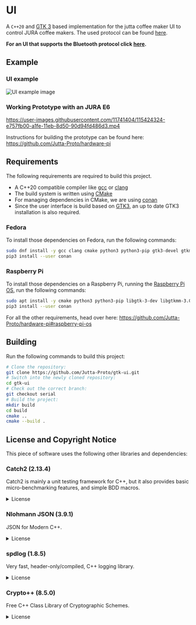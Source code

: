 # UI
A `C++20` and [GTK 3](https://www.gtk.org/) based implementation for the jutta coffee maker UI to control JURA coffee makers.
The used protocol can be found [here](https://github.com/Jutta-Proto/protocol-cpp).

**For an UI that supports the Bluetooth protocol click [here](https://github.com/Jutta-Proto/gtk-ui/tree/bt).**

## Example
### UI example
![UI example image](https://user-images.githubusercontent.com/11741404/115422997-b925eb80-a1fd-11eb-8208-96093122b28e.png)


### Working Prototype with an JURA E6
https://user-images.githubusercontent.com/11741404/115424324-e757fb00-a1fe-11eb-8d50-90d94fd486d3.mp4

Instructions for building the prototype can be found here: https://github.com/Jutta-Proto/hardware-pi

## Requirements
The following requirements are required to build this project.
* A C++20 compatible compiler like [gcc](https://gcc.gnu.org/) or [clang](https://clang.llvm.org/)
* The build system is written using [CMake](https://cmake.org/)
* For managing dependencies in CMake, we are using [conan](https://conan.io/)
* Since the user interface is build based on [GTK3](https://www.gtk.org/), an up to date GTK3 installation is also required.

### Fedora
To install those dependencies on Fedora, run the following commands:
```bash
sudo dnf install -y gcc clang cmake python3 python3-pip gtk3-devel gtkmm30-devel
pip3 install --user conan
```

### Raspberry Pi
To install those dependencies on a Raspberry Pi, running the [Raspberry Pi OS](https://www.raspberrypi.org/software/), run the following commands:
```bash
sudo apt install -y cmake python3 python3-pip libgtk-3-dev libgtkmm-3.0-dev
pip3 install --user conan
```
For all the other requirements, head over here: https://github.com/Jutta-Proto/hardware-pi#raspberry-pi-os

## Building
Run the following commands to build this project:
```bash
# Clone the repository:
git clone https://github.com/Jutta-Proto/gtk-ui.git
# Switch into the newly cloned repository:
cd gtk-ui
# Check out the correct branch:
git checkout serial
# Build the project:
mkdir build
cd build
cmake ..
cmake --build .
```

## License and Copyright Notice 
This piece of software uses the following other libraries and dependencies:

### Catch2 (2.13.4)
Catch2 is mainly a unit testing framework for C++, but it also provides basic micro-benchmarking features, and simple BDD macros.

<details>
  <summary>License</summary>

```
Boost Software License - Version 1.0 - August 17th, 2003

Permission is hereby granted, free of charge, to any person or organization
obtaining a copy of the software and accompanying documentation covered by
this license (the "Software") to use, reproduce, display, distribute,
execute, and transmit the Software, and to prepare derivative works of the
Software, and to permit third-parties to whom the Software is furnished to
do so, all subject to the following:

The copyright notices in the Software and this entire statement, including
the above license grant, this restriction and the following disclaimer,
must be included in all copies of the Software, in whole or in part, and
all derivative works of the Software, unless such copies or derivative
works are solely in the form of machine-executable object code generated by
a source language processor.

THE SOFTWARE IS PROVIDED "AS IS", WITHOUT WARRANTY OF ANY KIND, EXPRESS OR
IMPLIED, INCLUDING BUT NOT LIMITED TO THE WARRANTIES OF MERCHANTABILITY,
FITNESS FOR A PARTICULAR PURPOSE, TITLE AND NON-INFRINGEMENT. IN NO EVENT
SHALL THE COPYRIGHT HOLDERS OR ANYONE DISTRIBUTING THE SOFTWARE BE LIABLE
FOR ANY DAMAGES OR OTHER LIABILITY, WHETHER IN CONTRACT, TORT OR OTHERWISE,
ARISING FROM, OUT OF OR IN CONNECTION WITH THE SOFTWARE OR THE USE OR OTHER
DEALINGS IN THE SOFTWARE.
```

</details>

### Nlohmann JSON (3.9.1)
JSON for Modern C++.

<details>
  <summary>License</summary>

```
MIT License 

Copyright (c) 2013-2021 Niels Lohmann

Permission is hereby granted, free of charge, to any person obtaining a copy
of this software and associated documentation files (the "Software"), to deal
in the Software without restriction, including without limitation the rights
to use, copy, modify, merge, publish, distribute, sublicense, and/or sell
copies of the Software, and to permit persons to whom the Software is
furnished to do so, subject to the following conditions:

The above copyright notice and this permission notice shall be included in all
copies or substantial portions of the Software.

THE SOFTWARE IS PROVIDED "AS IS", WITHOUT WARRANTY OF ANY KIND, EXPRESS OR
IMPLIED, INCLUDING BUT NOT LIMITED TO THE WARRANTIES OF MERCHANTABILITY,
FITNESS FOR A PARTICULAR PURPOSE AND NONINFRINGEMENT. IN NO EVENT SHALL THE
AUTHORS OR COPYRIGHT HOLDERS BE LIABLE FOR ANY CLAIM, DAMAGES OR OTHER
LIABILITY, WHETHER IN AN ACTION OF CONTRACT, TORT OR OTHERWISE, ARISING FROM,
OUT OF OR IN CONNECTION WITH THE SOFTWARE OR THE USE OR OTHER DEALINGS IN THE
SOFTWARE.
```

</details>

### spdlog (1.8.5)
Very fast, header-only/compiled, C++ logging library.

<details>
  <summary>License</summary>

```
The MIT License (MIT)

Copyright (c) 2016 Gabi Melman.                                       

Permission is hereby granted, free of charge, to any person obtaining a copy
of this software and associated documentation files (the "Software"), to deal
in the Software without restriction, including without limitation the rights
to use, copy, modify, merge, publish, distribute, sublicense, and/or sell
copies of the Software, and to permit persons to whom the Software is
furnished to do so, subject to the following conditions:

The above copyright notice and this permission notice shall be included in
all copies or substantial portions of the Software.

THE SOFTWARE IS PROVIDED "AS IS", WITHOUT WARRANTY OF ANY KIND, EXPRESS OR
IMPLIED, INCLUDING BUT NOT LIMITED TO THE WARRANTIES OF MERCHANTABILITY,
FITNESS FOR A PARTICULAR PURPOSE AND NONINFRINGEMENT.  IN NO EVENT SHALL THE
AUTHORS OR COPYRIGHT HOLDERS BE LIABLE FOR ANY CLAIM, DAMAGES OR OTHER
LIABILITY, WHETHER IN AN ACTION OF CONTRACT, TORT OR OTHERWISE, ARISING FROM,
OUT OF OR IN CONNECTION WITH THE SOFTWARE OR THE USE OR OTHER DEALINGS IN
THE SOFTWARE.

-- NOTE: Third party dependency used by this software --
This software depends on the fmt lib (MIT License),
and users must comply to its license: https://github.com/fmtlib/fmt/blob/master/LICENSE.rst
```

</details>

### Crypto++ (8.5.0)
Free C++ Class Library of Cryptographic Schemes.

<details>
  <summary>License</summary>

```
Compilation Copyright (c) 1995-2019 by Wei Dai.  All rights reserved.
This copyright applies only to this software distribution package
as a compilation, and does not imply a copyright on any particular
file in the package.

All individual files in this compilation are placed in the public domain by
Wei Dai and other contributors.

I would like to thank the following authors for placing their works into
the public domain:

Joan Daemen - 3way.cpp
Leonard Janke - cast.cpp, seal.cpp
Steve Reid - cast.cpp
Phil Karn - des.cpp
Andrew M. Kuchling - md2.cpp, md4.cpp
Colin Plumb - md5.cpp
Seal Woods - rc6.cpp
Chris Morgan - rijndael.cpp
Paulo Baretto - rijndael.cpp, skipjack.cpp, square.cpp
Richard De Moliner - safer.cpp
Matthew Skala - twofish.cpp
Kevin Springle - camellia.cpp, shacal2.cpp, ttmac.cpp, whrlpool.cpp, ripemd.cpp
Ronny Van Keer - sha3.cpp
Aumasson, Neves, Wilcox-O'Hearn and Winnerlein - blake2.cpp, blake2b_simd.cpp, blake2s_simd.cpp
Aaram Yun - aria.cpp, aria_simd.cpp
Han Lulu, Markku-Juhani O. Saarinen - sm4.cpp sm4_simd.cpp
Daniel J. Bernstein, Jack Lloyd - chacha.cpp, chacha_simd.cpp, chacha_avx.cpp
Andrew Moon - ed25519, x25519, donna_32.cpp, donna_64.cpp, donna_sse.cpp

The Crypto++ Library uses portions of Andy Polyakov's CRYPTOGAMS for Poly1305
scalar multiplication, aes_armv4.S, sha1_armv4.S and sha256_armv4.S. CRYPTOGAMS
is dual licensed with a permissive BSD-style license. The CRYPTOGAMS license is
reproduced below.

The Crypto++ Library uses portions of Jack Lloyd's Botan for ChaCha SSE2 and
AVX. Botan placed the code in public domain for Crypto++ to use.

The Crypto++ Library (as a compilation) is currently licensed under the Boost
Software License 1.0 (http://www.boost.org/users/license.html).

Boost Software License - Version 1.0 - August 17th, 2003

Permission is hereby granted, free of charge, to any person or organization
obtaining a copy of the software and accompanying documentation covered by
this license (the "Software") to use, reproduce, display, distribute,
execute, and transmit the Software, and to prepare derivative works of the
Software, and to permit third-parties to whom the Software is furnished to
do so, all subject to the following:

The copyright notices in the Software and this entire statement, including
the above license grant, this restriction and the following disclaimer,
must be included in all copies of the Software, in whole or in part, and
all derivative works of the Software, unless such copies or derivative
works are solely in the form of machine-executable object code generated by
a source language processor.

THE SOFTWARE IS PROVIDED "AS IS", WITHOUT WARRANTY OF ANY KIND, EXPRESS OR
IMPLIED, INCLUDING BUT NOT LIMITED TO THE WARRANTIES OF MERCHANTABILITY,
FITNESS FOR A PARTICULAR PURPOSE, TITLE AND NON-INFRINGEMENT. IN NO EVENT
SHALL THE COPYRIGHT HOLDERS OR ANYONE DISTRIBUTING THE SOFTWARE BE LIABLE
FOR ANY DAMAGES OR OTHER LIABILITY, WHETHER IN CONTRACT, TORT OR OTHERWISE,
ARISING FROM, OUT OF OR IN CONNECTION WITH THE SOFTWARE OR THE USE OR OTHER
DEALINGS IN THE SOFTWARE.

CRYPTOGAMS License

Copyright (c) 2006-2017, CRYPTOGAMS by <appro@openssl.org>
All rights reserved.

Redistribution and use in source and binary forms, with or without
modification, are permitted provided that the following conditions
are met:

* Redistributions of source code must retain copyright notices,
  this list of conditions and the following disclaimer.
* Redistributions in binary form must reproduce the above
  copyright notice, this list of conditions and the following
  disclaimer in the documentation and/or other materials
  provided with the distribution.
* Neither the name of the CRYPTOGAMS nor the names of its copyright
  holder and contributors may be used to endorse or promote products
  derived from this software without specific prior written permission.
  ```

</details>

